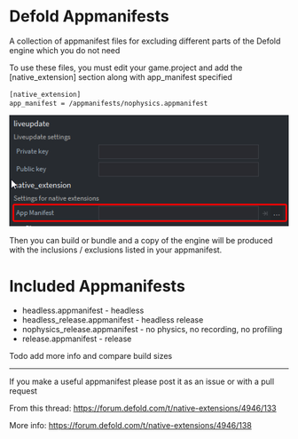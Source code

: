 # Defold Appmanifests

A collection of appmanifest files for excluding different parts of the Defold engine which you do not need

To use these files, you must edit your game.project and add the [native_extension] section along with app_manifest specified

```
[native_extension]
app_manifest = /appmanifests/nophysics.appmanifest
```

![game project app manifest](docs/app_manifest_game_project.png?raw=true "game.project screenshot")

Then you can build or bundle and a copy of the engine will be produced with the inclusions / exclusions listed in your appmanifest.

# Included Appmanifests

- headless.appmanifest - headless
- headless_release.appmanifest - headless release
- nophysics_release.appmanifest - no physics, no recording, no profiling
- release.appmanifest - release 

Todo add more info and compare build sizes


-----

If you make a useful appmanifest please post it as an issue or with a pull request

From this thread: https://forum.defold.com/t/native-extensions/4946/133

More info: https://forum.defold.com/t/native-extensions/4946/138